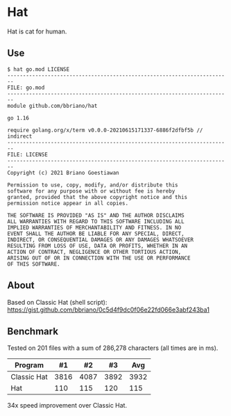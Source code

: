 Hat
===

Hat is cat for human.

Use
---

    $ hat go.mod LICENSE
    ------------------------------------------------------------------------
    FILE: go.mod
    ------------------------------------------------------------------------
    module github.com/bbriano/hat

    go 1.16

    require golang.org/x/term v0.0.0-20210615171337-6886f2dfbf5b // indirect
    ------------------------------------------------------------------------
    FILE: LICENSE
    ------------------------------------------------------------------------
    Copyright (c) 2021 Briano Goestiawan

    Permission to use, copy, modify, and/or distribute this
    software for any purpose with or without fee is hereby
    granted, provided that the above copyright notice and this
    permission notice appear in all copies.

    THE SOFTWARE IS PROVIDED "AS IS" AND THE AUTHOR DISCLAIMS
    ALL WARRANTIES WITH REGARD TO THIS SOFTWARE INCLUDING ALL
    IMPLIED WARRANTIES OF MERCHANTABILITY AND FITNESS. IN NO
    EVENT SHALL THE AUTHOR BE LIABLE FOR ANY SPECIAL, DIRECT,
    INDIRECT, OR CONSEQUENTIAL DAMAGES OR ANY DAMAGES WHATSOEVER
    RESULTING FROM LOSS OF USE, DATA OR PROFITS, WHETHER IN AN
    ACTION OF CONTRACT, NEGLIGENCE OR OTHER TORTIOUS ACTION,
    ARISING OUT OF OR IN CONNECTION WITH THE USE OR PERFORMANCE
    OF THIS SOFTWARE.

About
-----

Based on Classic Hat (shell script): https://gist.github.com/bbriano/0c5d4f9dc0f06e22fd066e3abf243ba1

Benchmark
---------

Tested on 201 files with a sum of 286,278 characters (all times are in ms).

| Program     | #1   | #2   | #3   | Avg  |
|-------------|------|------|------|------|
| Classic Hat | 3816 | 4087 | 3892 | 3932 |
| Hat         | 110  | 115  | 120  | 115  |

34x speed improvement over Classic Hat.
